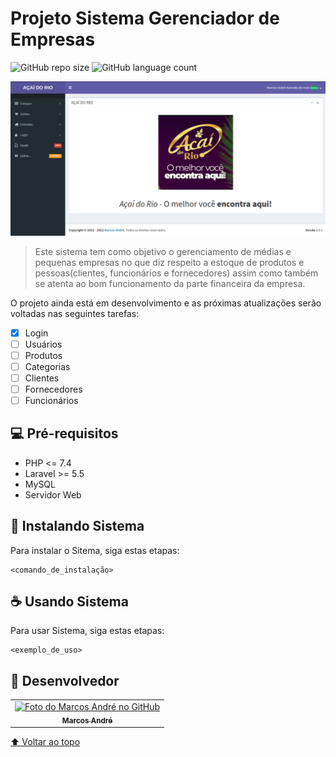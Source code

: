 <!-- https://github.com/iuricode/README-template/blob/main/README-repository/iuricode.md?plain=1 -->
# Projeto Sistema Gerenciador de Empresas

![GitHub repo size](https://img.shields.io/github/repo-size/marcosandre5/sistema?style=for-the-badge)
![GitHub language count](https://img.shields.io/github/languages/count/marcosandre5/sistema?style=for-the-badge)

<img src="acai_do_rio.png" alt="Açaí do Rio">

> Este sistema tem como objetivo o gerenciamento de médias e pequenas empresas no que diz respeito a estoque de produtos e pessoas(clientes, funcionários e fornecedores) assim como também se atenta ao bom funcionamento da parte financeira da empresa.

O projeto ainda está em desenvolvimento e as próximas atualizações serão voltadas nas seguintes tarefas:

- [x] Login
- [ ] Usuários
- [ ] Produtos
- [ ] Categorias
- [ ] Clientes
- [ ] Fornecedores
- [ ] Funcionários

## 💻 Pré-requisitos

* PHP <= 7.4
* Laravel >= 5.5
* MySQL
* Servidor Web

## 🚀 Instalando Sistema

Para instalar o Sitema, siga estas etapas:

```
<comando_de_instalação>
```


## ☕ Usando Sistema

Para usar Sistema, siga estas etapas:

```
<exemplo_de_uso>
```

## 🤝 Desenvolvedor

<table>
  <tr>
    <td align="center">
      <a href="#">
        <img src="https://avatars.githubusercontent.com/u/23369818" width="100px;" alt="Foto do Marcos André no GitHub"/><br>
        <sub>
          <b>Marcos André</b>
        </sub>
      </a>
    </td>
  </tr>
</table>

[⬆ Voltar ao topo](#projeto-sistema-gerenciador-de-empresas)<br>
